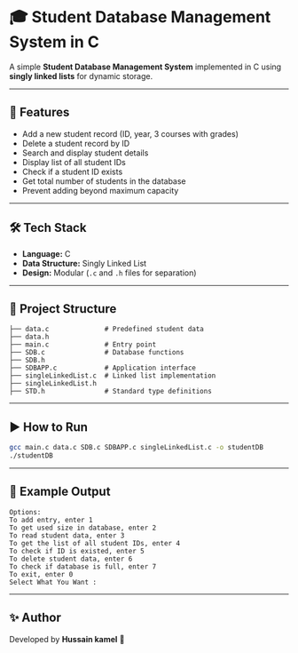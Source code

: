 # 🎓 Student Database Management System in C

A simple **Student Database Management System** implemented in C using **singly linked lists** for dynamic storage.

---

## 🚀 Features
- Add a new student record (ID, year, 3 courses with grades)
- Delete a student record by ID
- Search and display student details
- Display list of all student IDs
- Check if a student ID exists
- Get total number of students in the database
- Prevent adding beyond maximum capacity

---

## 🛠️ Tech Stack
- **Language:** C
- **Data Structure:** Singly Linked List
- **Design:** Modular (`.c` and `.h` files for separation)

---

## 📂 Project Structure
```
├── data.c              # Predefined student data
├── data.h
├── main.c              # Entry point
├── SDB.c               # Database functions
├── SDB.h
├── SDBAPP.c            # Application interface
├── singleLinkedList.c  # Linked list implementation
├── singleLinkedList.h
├── STD.h               # Standard type definitions
```

---

## ▶️ How to Run
```bash
gcc main.c data.c SDB.c SDBAPP.c singleLinkedList.c -o studentDB
./studentDB
```

---

## 📌 Example Output
```
Options: 
To add entry, enter 1
To get used size in database, enter 2
To read student data, enter 3
To get the list of all student IDs, enter 4
To check if ID is existed, enter 5
To delete student data, enter 6
To check if database is full, enter 7
To exit, enter 0
Select What You Want :
```


---

## ✨ Author
Developed by **Hussain kamel** 🚀
